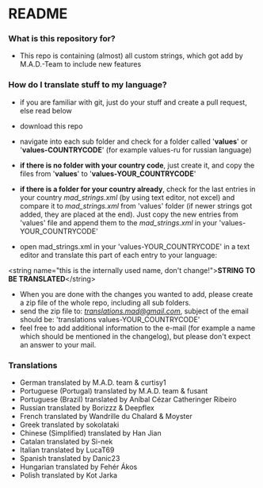 # README #

### What is this repository for? ###

* This repo is containing (almost) all custom strings, which got add by M.A.D.-Team to include new features

### How do I translate stuff to my language? ###
* if you are familiar with git, just do your stuff and create a pull request, else read below

* download this repo
* navigate into each sub folder and check for a folder called '**values**' or '**values-COUNTRYCODE**' (for example values-ru for russian language)
* **if there is no folder with your country code**, just create it, and copy the files from '**values**' to '**values-YOUR_COUNTRYCODE**'
* **if there is a folder for your country already**, check for the last entries in your country *mad_strings.xml* (by using text editor, not excel) and compare it to *mad_strings.xml* from 'values' folder (if newer strings got added, they are placed at the end). Just copy the new entries from 'values' file and append them to the *mad_strings.xml* in your 'values-YOUR_COUNTRYCODE'
* open mad_strings.xml in your 'values-YOUR_COUNTRYCODE' in a text editor and translate this part of each entry to your language:

\<string name="this is the internally used name, don't change!">**STRING TO BE TRANSLATED**\</string>
* When you are done with the changes you wanted to add, please create a zip file of the whole repo, including all sub folders.
* send the zip file to: *translations.mad@gmail.com*, subject of the email should be: 'translations values-YOUR_COUNTRYCODE'
* feel free to add additional information to the e-mail (for example a name which should be mentioned in the changelog), but please don't expect an answer to your mail.

### Translations ###
* German translated by M.A.D. team & curtisy1
* Portuguese (Portugal) translated by M.A.D. team & fusant
* Portuguese (Brazil) translated by Aníbal Cézar Catheringer Ribeiro
* Russian translated by Borizzz & Deepflex
* French translated by Wandrille du Chalard & Moyster
* Greek translated by sokolataki
* Chinese (Simplified) translated by Han Jian
* Catalan translated by Si-nek
* Italian translated by LucaT69
* Spanish translated by Danic23
* Hungarian translated by Fehér Ákos
* Polish translated by Kot Jarka
